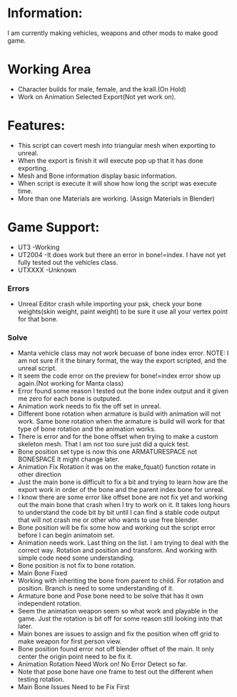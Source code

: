 # Information: #
I am currently making vehicles, weapons and other mods to make good game.

# Working Area #
  * Character builds for male, female, and the krall.(On Hold)
  * Work on Animation Selected Export(Not yet work on).

# Features: #
  * This script can covert mesh into triangular mesh when exporting to unreal.
  * When the export is finish it will execute pop up that it has done exporting.
  * Mesh and Bone information display basic information.
  * When script is execute it will show how long the script was execute time.
  * More than one Materials are working. (Assign Materials in Blender)

# Game Support: #
  * UT3 -Working
  * UT2004 -It does work but there an error in bone!=index. I have not yet fully tested out the vehicles class.
  * UTXXXX -Unknown

### Errors ###
  * Unreal Editor crash while importing your psk, check your bone weights(skin weight, paint weight) to be sure it use all your vertex point for that bone.

### Solve ###
  * Manta vehicle class may not work becuase of bone index error. NOTE: I am not sure if it the binary format, the way the export scripted, and the unreal script.
  * It seem the code error on the preview for bone!=index error show up again.(Not working for Manta class)
  * Error found some reason I tested out the bone index output and it given me zero for each bone is outputed.
  * Animation work needs to fix the off set in unreal.
  * Different bone rotation when armature is build with animation will not work. Same bone rotation when the armature is build will work for that type of bone rotation and the animation works.
  * There is error and for the bone offset when trying to make a custom skeleton mesh. That I am not too sure just did a quick test.
  * Bone position set type is now this one ARMATURESPACE not BONESPACE It might change later.
  * Animation Fix Rotation it was on the make\_fquat() function rotate in other direction
  * Just the main bone is difficult to fix a bit and trying to learn how are the export work in order of the bone and the parent index bone for unreal.
  * I know there are some error like offset bone are not fix yet and working out the main bone that crash when I try to work on it. It takes long hours to understand the code bit by bit until I can find a stable code output that will not crash me or other who wants to use free blender.
  * Bone position will be fix some how and working out the script error before I can begin animatoin set.
  * Animation needs work. Last thing on the list. I am trying to deal with the correct way. Rotation and position and transform. And working with simple code need some understanding.
  * Bone position is not fix to bone rotation.
  * Main Bone Fixed
  * Working with inheriting the bone from parent to child. For rotation and position. Branch is need to some understanding of it.
  * Armature bone and Pose bone need to be solve that has it own independent rotation.
  * Seem the animation weapon seem so what work and playable in the game. Just the rotation is bit off for some reason still looking into that later.
  * Main bones are issues to assign and fix the position when off grid to make weapon for first person view.
  * Bone position found error not off blender offset of the main. It only center the origin point need to be fix it.
  * Animation Rotation Need Work on! No Error Detect so far.
  * Note that pose bone have one frame to test out the different when testing rotation.
  * Main Bone Issues Need to be Fix First